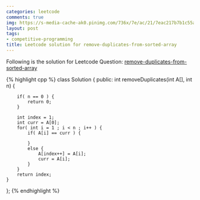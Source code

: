```yaml
---
categories: leetcode
comments: true
img: https://s-media-cache-ak0.pinimg.com/736x/7e/ac/21/7eac217b7b1c55ab7fd56758e4e181be.jpg
layout: post
tags:
- competitive-programming
title: Leetcode solution for remove-duplicates-from-sorted-array
---
```


Following is the solution for Leetcode Question: [remove-duplicates-from-sorted-array](https://leetcode.com/problems/remove-duplicates-from-sorted-array/)

{% highlight cpp %}
class Solution {
public:
    int removeDuplicates(int A[], int n) {

        if( n == 0 ) {
            return 0;
        }

        int index = 1;
        int curr = A[0];
        for( int i = 1 ; i < n ; i++ ) {
            if( A[i] == curr ) {
                
            }
            else {
                A[index++] = A[i];
                curr = A[i];
            }
        }
        return index;
    }
};
{% endhighlight %}